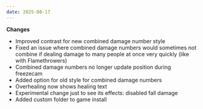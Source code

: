 ```yaml
---
date: 2025-08-17
---
```


**Changes**

* Improved contrast for new combined damage number style
* Fixed an issue where combined damage numbers would sometimes not combine if dealing damage to many people at once very quickly (like with Flamethrowers)
* Combined damage numbers no longer update position during freezecam
* Added option for old style for combined damage numbers
* Overhealing now shows healing text
* Experimental change just to see its effects: disabled fall damage
* Added custom folder to game install
